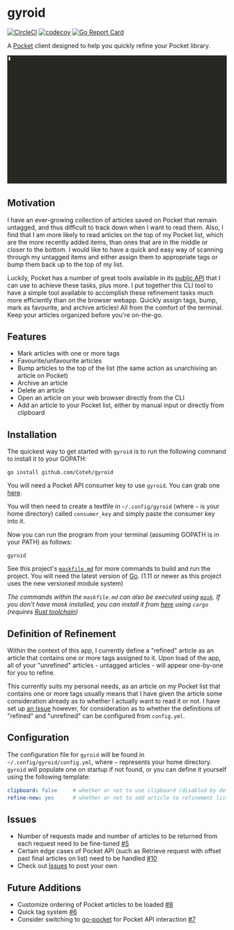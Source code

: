 # gyroid

[![CircleCI](https://circleci.com/gh/Coteh/gyroid.svg?style=shield)](https://circleci.com/gh/Coteh/gyroid)
[![codecov](https://codecov.io/gh/Coteh/gyroid/branch/master/graph/badge.svg)](https://codecov.io/gh/Coteh/gyroid)
[![Go Report Card](https://goreportcard.com/badge/github.com/Coteh/gyroid)](https://goreportcard.com/report/github.com/Coteh/gyroid)

A [Pocket](https://getpocket.com/) client designed to help you quickly refine your Pocket library.

![Preview](Preview.gif "Preview Image")

## Motivation

I have an ever-growing collection of articles saved on Pocket that remain untagged, and thus difficult to track down when I want to read them. Also, I find that I am more likely to read articles on the top of my Pocket list, which are the more recently added items, than ones that are in the middle or closer to the bottom. I would like to have a quick and easy way of scanning through my untagged items and either assign them to appropriate tags or bump them back up to the top of my list.

Luckily, Pocket has a number of great tools available in its [public API](https://getpocket.com/developer/docs/overview) that I can use to achieve these tasks, plus more. I put together this CLI tool to have a simple tool available to accomplish these refinement tasks much more efficiently than on the browser webapp. Quickly assign tags, bump, mark as favourite, and archive articles! All from the comfort of the terminal. Keep your articles organized before you're on-the-go.

## Features

- Mark articles with one or more tags
- Favourite/unfavourite articles
- Bump articles to the top of the list (the same action as unarchiving an article on Pocket)
- Archive an article
- Delete an article
- Open an article on your web browser directly from the CLI
- Add an article to your Pocket list, either by manual input or directly from clipboard

## Installation

The quickest way to get started with `gyroid` is to run the following command to install it to your GOPATH:

```
go install github.com/Coteh/gyroid
```

You will need a Pocket API consumer key to use `gyroid`. You can grab one [here](https://getpocket.com/developer/apps/new).

You will then need to create a textfile in `~/.config/gyroid` (where `~` is your home directory) called `consumer_key` and simply paste the consumer key into it.

Now you can run the program from your terminal (assuming GOPATH is in your PATH) as follows:

```
gyroid
```

See this project's [`maskfile.md`](maskfile.md) for more commands to build and run the project. You will need the latest version of [Go](https://golang.org/). (1.11 or newer as this project uses the new versioned module system)

*The commands within the `maskfile.md` can also be executed using [`mask`](https://github.com/jakedeichert/mask). If you don't have mask installed, you can install it from [here](https://crates.io/crates/mask) using `cargo` (requires [Rust toolchain](https://rustup.rs/))*

## Definition of Refinement

Within the context of this app, I currently define a "refined" article as an article that contains one or more tags assigned to it. Upon load of the app, all of your "unrefined" articles - untagged articles - will appear one-by-one for you to refine.

This currently suits my personal needs, as an article on my Pocket list that contains one or more tags usually means that I have given the article some consideration already as to whether I actually want to read it or not. I have set up [an Issue](https://github.com/Coteh/gyroid/issues/33) however, for consideration as to whether the definitions of "refined" and "unrefined" can be configured from `config.yml`.

## Configuration
The configuration file for `gyroid` will be found in `~/.config/gyroid/config.yml`, where `~` represents your home directory. `gyroid` will populate one on startup if not found, or you can define it yourself using the following template:

```yaml
clipboard: false     # whether or not to use clipboard (disabled by default)
refine-new: yes      # whether or not to add article to refinement list upon add (yes, prompt, or no (default))
```

## Issues
- Number of requests made and number of articles to be returned from each request need to be fine-tuned [#5](../../issues/5)
- Certain edge cases of Pocket API (such as Retrieve request with offset past final articles on list) need to be handled [#10](../../issues/10)
- Check out [Issues](../../issues) to post your own

## Future Additions
- Customize ordering of Pocket articles to be loaded [#8](../../issues/8)
- Quick tag system [#6](../../issues/6)
- Consider switching to [go-pocket](https://github.com/motemen/go-pocket) for Pocket API interaction [#7](../../issues/7)
